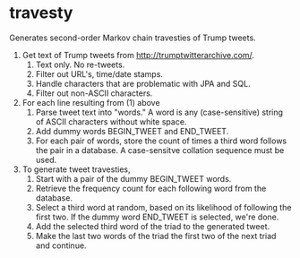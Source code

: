# travesty
Generates second-order Markov chain travesties of Trump tweets.

1. Get text of Trump tweets from http://trumptwitterarchive.com/.
    1. Text only.  No re-tweets.
    2. Filter out URL's, time/date stamps.
    3. Handle characters that are problematic with JPA and SQL.
    4. Filter out non-ASCII characters.
2. For each line resulting from (1) above
    1. Parse tweet text into "words." A word is any (case-sensitive) string of ASCII characters without white space.
    2. Add dummy words BEGIN_TWEET and END_TWEET.
    3. For each pair of words, store the count of times a third word follows the pair in a database.  A case-sensitve collation sequence must be used.
3. To generate tweet travesties,
    1. Start with a pair of the dummy BEGIN_TWEET words.
    2. Retrieve the frequency count for each following word from the database.
    3. Select a third word at random, based on its likelihood of following the first two.  If the dummy word END_TWEET is selected, we're done.
    4. Add the selected third word of the triad to the generated tweet.
    5. Make the last two words of the triad the first two of the next triad and continue.
